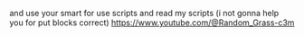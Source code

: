 and use your smart for use scripts and read my scripts (i not gonna help you for put blocks correct)
https://www.youtube.com/@Random_Grass-c3m
